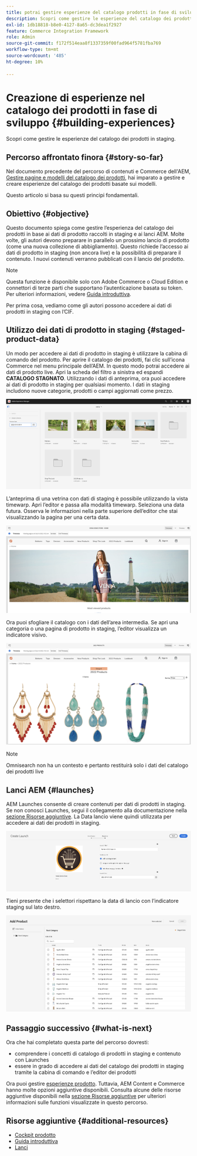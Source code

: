 ```yaml
---
title: potrai gestire esperienze del catalogo prodotti in fase di sviluppo
description: Scopri come gestire le esperienze del catalogo dei prodotti in staging.
exl-id: 1db18818-b8e0-4127-8a65-dc3dea1f2927
feature: Commerce Integration Framework
role: Admin
source-git-commit: f172f514eaa8f1337359f00fad964f5781fba769
workflow-type: tm+mt
source-wordcount: '485'
ht-degree: 10%

---
```


# Creazione di esperienze nel catalogo dei prodotti in fase di sviluppo {#building-experiences}

Scopri come gestire le esperienze del catalogo dei prodotti in staging.

## Percorso affrontato finora {#story-so-far}

Nel documento precedente del percorso di contenuti e Commerce dell&#39;AEM, [Gestire pagine e modelli del catalogo dei prodotti](catalog-templates.md), hai imparato a gestire e creare esperienze del catalogo dei prodotti basate sui modelli.

Questo articolo si basa su questi principi fondamentali.

## Obiettivo {#objective}

Questo documento spiega come gestire l’esperienza del catalogo dei prodotti in base ai dati di prodotto raccolti in staging e ai lanci AEM. Molte volte, gli autori devono preparare in parallelo un prossimo lancio di prodotto (come una nuova collezione di abbigliamento). Questo richiede l’accesso ai dati di prodotto in staging (non ancora live) e la possibilità di preparare il contenuto. I nuovi contenuti verranno pubblicati con il lancio del prodotto.

>[!NOTE]
>
>Questa funzione è disponibile solo con Adobe Commerce o Cloud Edition e connettori di terze parti che supportano l’autenticazione basata su token. Per ulteriori informazioni, vedere [Guida introduttiva](https://experienceleague.adobe.com/docs/experience-manager-cloud-service/content-and-commerce/storefront/getting-started.html?lang=it).

Per prima cosa, vediamo come gli autori possono accedere ai dati di prodotti in staging con l’CIF.

## Utilizzo dei dati di prodotto in staging {#staged-product-data}

Un modo per accedere ai dati di prodotto in staging è utilizzare la cabina di comando del prodotto. Per aprire il catalogo dei prodotti, fai clic sull’icona Commerce nel menu principale dell’AEM. In questo modo potrai accedere ai dati di prodotto live. Apri la scheda del filtro a sinistra ed espandi **CATALOGO STAGNATO**. Utilizzando i dati di anteprima, ora puoi accedere ai dati di prodotto in staging per qualsiasi momento. I dati in staging includono nuove categorie, prodotti o campi aggiornati come prezzo.

![cabina di pilotaggio area di visualizzazione](assets/staged-cockpit.png)

L’anteprima di una vetrina con dati di staging è possibile utilizzando la vista timewarp. Apri l’editor e passa alla modalità timewarp. Seleziona una data futura. Osserva le informazioni nella parte superiore dell’editor che stai visualizzando la pagina per una certa data.

![timewarp fase](assets/staged-timewarp.png)

Ora puoi sfogliare il catalogo con i dati dell’area intermedia. Se apri una categoria o una pagina di prodotto in staging, l’editor visualizza un indicatore visivo.

![stage plp](assets/staged-plp.png)

>[!NOTE]
>
>Omnisearch non ha un contesto e pertanto restituirà solo i dati del catalogo dei prodotti live

## Lanci AEM {#launches}

AEM Launches consente di creare contenuti per dati di prodotti in staging. Se non conosci Launches, segui il collegamento alla documentazione nella [sezione Risorse aggiuntive](#additional-resources). La Data lancio viene quindi utilizzata per accedere ai dati dei prodotti in staging.

![avvio area di visualizzazione](assets/staged-launch.png)

Tieni presente che i selettori rispettano la data di lancio con l’indicatore staging sul lato destro.

![selettore area di visualizzazione](assets/staged-picker.png)

## Passaggio successivo {#what-is-next}

Ora che hai completato questa parte del percorso dovresti:

* comprendere i concetti di catalogo di prodotti in staging e contenuto con Launches
* essere in grado di accedere ai dati del catalogo dei prodotti in staging tramite la cabina di comando e l’editor dei prodotti

Ora puoi gestire [esperienze prodotto](product-experience-management.md). Tuttavia, AEM Content e Commerce hanno molte opzioni aggiuntive disponibili. Consulta alcune delle risorse aggiuntive disponibili nella [sezione Risorse aggiuntive](#additional-resources) per ulteriori informazioni sulle funzioni visualizzate in questo percorso.

## Risorse aggiuntive {#additional-resources}

* [Cockpit prodotto](/help/commerce-cloud/authoring/product-cockpit.md)
* [Guida introduttiva](/help/commerce-cloud/getting-started.md)
* [Lanci](/help/sites-cloud/authoring/launches/overview.md)
